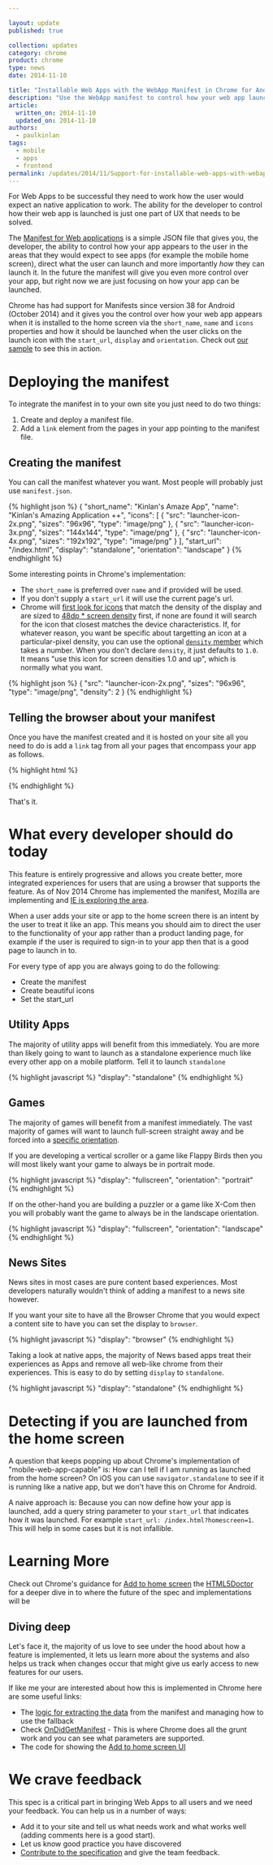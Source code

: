 ```yaml
---

layout: update
published: true

collection: updates
category: chrome
product: chrome
type: news
date: 2014-11-10

title: "Installable Web Apps with the WebApp Manifest in Chrome for Android"
description: "Use the WebApp manifest to control how your web app launches"
article:
  written_on: 2014-11-10
  updated_on: 2014-11-10
authors:
  - paulkinlan
tags:
  - mobile
  - apps
  - frontend
permalink: /updates/2014/11/Support-for-installable-web-apps-with-webapp-manifest-in-chrome-38-for-Android.html
---
```


For Web Apps to be successful they need to work how the user would expect an native application to work. The ability for the developer to control how their web app is launched is just one part of UX that needs to be solved.  

The [Manifest for Web applications](https://w3c.github.io/manifest/) is a simple JSON file that gives you, the developer, the ability to control how your app appears to the user in the areas that they would expect to see apps (for example the mobile home screen), direct what the user can launch and more importantly *how* they can launch it.  In the future the manifest will give you even more control over your app, but right now we are just focusing on how your app can be launched.

Chrome has had support for Manifests since version 38 for Android (October 2014) and it gives you the control over how your web app appears when it is installed to the home screen via the `short_name`, `name` and `icons` properties and how it should be launched when the user clicks on the launch icon with the `start_url`, `display` and `orientation`.  Check out [our sample](https://github.com/GoogleChrome/samples/tree/gh-pages/web-application-manifest) to see this in action.

# Deploying the manifest

To integrate the manifest in to your own site you just need to do two things:

1.  Create and deploy a manifest file.
2.  Add a `link` element from the pages in your app pointing to the manifest file.

## Creating the manifest

You can call the manifest whatever you want.  Most people will probably just use `manifest.json`.

{% highlight json %}
{
  "short_name": "Kinlan's Amaze App",
  "name": "Kinlan's Amazing Application ++",
  "icons": [
    {
      "src": "launcher-icon-2x.png",
      "sizes": "96x96",
      "type": "image/png"
    },
    {
      "src": "launcher-icon-3x.png",
      "sizes": "144x144",
      "type": "image/png"
    },
    {
      "src": "launcher-icon-4x.png",
      "sizes": "192x192",
      "type": "image/png"
    }
  ],
  "start_url": "/index.html",
  "display": "standalone",
  "orientation": "landscape"
}
{% endhighlight %}

Some interesting points in Chrome's implementation:

*  The `short_name` is preferred over `name` and if provided will be used.
*  If you don't supply a `start_url` it will use the current page's url.
*  Chrome will [first look for icons](https://code.google.com/p/chromium/codesearch#chromium/src/chrome/browser/manifest/manifest_icon_selector.cc&l=68) that match the density of the display and are sized to [48dp * screen density](https://code.google.com/p/chromium/codesearch#chromium/src/chrome/browser/android/shortcut_data_fetcher.cc&l=35) first, if none are found it will search for the icon that closest matches the device characteristics. If, for whatever reason, you want be specific about targetting an icon at a particular-pixel density, you can use the optional [`density` member](http://w3c.github.io/manifest/#density-member) which takes a number. When you don't declare `density`, it just defaults to `1.0`. It means "use this icon for screen densities 1.0 and up", which is normally what you want.

{% highlight json %}
{
  "src": "launcher-icon-2x.png",
  "sizes": "96x96",
  "type": "image/png",
  "density": 2
}
{% endhighlight %}

## Telling the browser about your manifest

Once you have the manifest created and it is hosted on your site all you need to do is add a `link` tag from all your pages that encompass your app as follows.

{% highlight html %}
<link rel="manifest" href="/manifest.json">
{% endhighlight %}

That's it.

# What every developer should do today

This feature is entirely progressive and allows you create better, more integrated experiences for users that are using a browser that supports the feature.  As of Nov 2014 Chrome has implemented the manifest, Mozilla are implementing and [IE is exploring the area](https://status.modern.ie/webapplicationmanifest?term=manifest).

When a user adds your site or app to the home screen there is an intent by the user to treat it like an app.  This means you should aim to direct the user to the functionality of your app rather than a product landing page, for example if the user is required to sign-in to your app then that is a good page to launch in to.

For every type of app you are always going to do the following:

*  Create the manifest
*  Create beautiful icons
*  Set the start_url

## Utility Apps

The majority of utility apps will benefit from this immediately.  You are more than likely going to want to launch as a standalone experience much like every other app on a mobile platform. Tell it to launch `standalone`

{% highlight javascript %}
"display": "standalone"
{% endhighlight %}

## Games 

The majority of games will benefit from a manifest immediately.  The vast majority of games will want to launch full-screen straight away and be forced into a [specific orientation](https://w3c.github.io/screen-orientation/#idl-def-OrientationLockType).

If you are developing a vertical scroller or a game like Flappy Birds then you will most likely want your game to always be in portrait mode.

{% highlight javascript %}
"display": "fullscreen",
"orientation": "portrait"
{% endhighlight %}

If on the other-hand you are building a puzzler or a game like X-Com then you will probably want the game to always be in the landscape orientation.

{% highlight javascript %}
"display": "fullscreen",
"orientation": "landscape"
{% endhighlight %}

## News Sites

News sites in most cases are pure content based experiences.  Most developers naturally wouldn't think of adding a manifest to a news site however.

If you want your site to have all the Browser Chrome that you would expect a content site to have you can set the display to `browser`.

{% highlight javascript %}
"display": "browser"
{% endhighlight %}

Taking a look at native apps, the majority of News based apps treat their experiences as Apps and remove all web-like chrome from their experiences.  This is easy to do by setting `display` to `standalone`.

{% highlight javascript %}
"display": "standalone"
{% endhighlight %}

# Detecting if you are launched from the home screen

A question that keeps popping up about Chrome's implementation of "mobile-web-app-capable" is: How can I tell if
I am running as launched from the home screen?  On iOS you can use `navigator.standalone` to see if it is running
like a native app, but we don't have this on Chrome for Android.

A naive approach is: Because you can now define how your app is launched, add a query string parameter to your `start_url` that indicates how it was launched.  For example `start_url: /index.html?homescreen=1`.  This will help in some cases but it is not infallible.

# Learning More

Check out Chrome's guidance for [Add to home screen](https://developer.chrome.com/multidevice/android/installtohomescreen#supporting) the [HTML5Doctor](http://html5doctor.com/web-manifest-specification/) for a deeper dive in 
to where the future of the spec and implementations will be

## Diving deep

Let's face it, the majority of us love to see under the hood about how a feature is implemented, it lets us learn more about the systems and also helps us track when changes occur that might give us early access to new features for our users.

If like me your are interested about how this is implemented in Chrome here are some useful links:

*  The [logic for extracting the data](https://code.google.com/p/chromium/codesearch#chromium/src/chrome/browser/android/shortcut_helper.cc&sq=package:chromium&q=file:shortcut_helper.cc&l=1) from the manifest and managing how to use the fallback
*  Check [OnDidGetManifest](https://code.google.com/p/chromium/codesearch#chromium/src/chrome/browser/android/shortcut_helper.cc&l=233) - This is where Chrome does all the grunt work and you can see what parameters are supported.
*  The code for showing the [Add to home screen UI](https://code.google.com/p/chromium/codesearch#chromium/src/chrome/android/java/src/org/chromium/chrome/browser/webapps/AddToHomescreenDialog.java&sq=package:chromium)

# We crave feedback

This spec is a critical part in bringing Web Apps to all users and we need your feedback. You can help us in a number of ways:

*  Add it to your site and tell us what needs work and what works well (adding comments here is a good start).
*  Let us know good practice you have discovered
*  [Contribute to the specification](https://w3c.github.io/manifest/) and give the team feedback.
